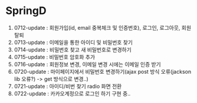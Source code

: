 # SpringD

1. 0712-update : 회원가입(id, email 중복체크 및 인증번호), 로그인, 로그아웃, 회원탈퇴
2. 0713-update : 이메일을 통한 아이디 및 비밀번호 찾기
3. 0714-update : 비밀번호 찾고 새 비밀번호로 변경하기
4. 0715-update : 비밀번호 암호화 추가
5. 0716-update : 회원정보 변경, 이메일 변경 시에는 이메일 인증 받기
7. 0720-update : 마이페이지에서 비밀번호 변경하기(ajax post 방식 오류(jackson lib 오류?) -> get 방식으로 변경..)
8. 0721-update : 아이디/비번 찾기 radio 화면 전환
9. 0722-update : 카카오계정으로 로그인 하기 구현 중..


